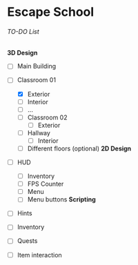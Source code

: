# Escape School

###### TO-DO List
**3D Design**
- [ ]  Main Building
  - [ ] Classroom 01
    - [x]  Exterior
    - [ ]  Interior			
      - [ ]  ...
    - [ ] Classroom 02
      - [ ] Exterior
    - [ ] Hallway
      - [ ] Interior
    - [ ] Different floors (optional)
**2D Design**
- [ ] HUD
  - [ ] Inventory
  - [ ] FPS Counter		
  - [ ] Menu
  - [ ] Menu buttons
**Scripting**
- [ ] Hints
- [ ] Inventory
- [ ] Quests
- [ ] Item interaction
		